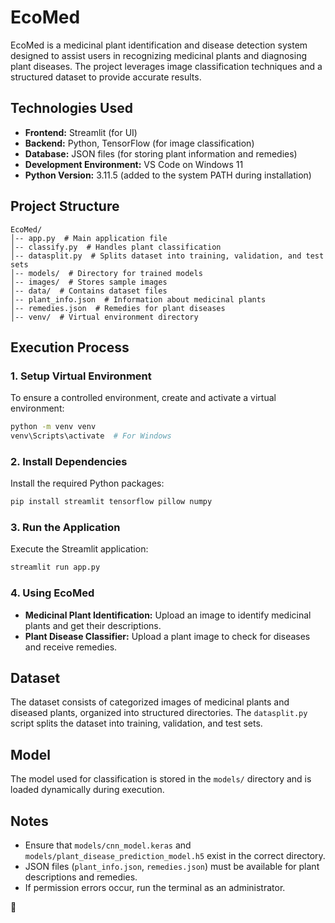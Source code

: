 # EcoMed

EcoMed is a medicinal plant identification and disease detection system designed to assist users in recognizing medicinal plants and diagnosing plant diseases. The project leverages image classification techniques and a structured dataset to provide accurate results.

## Technologies Used
- **Frontend:** Streamlit (for UI)
- **Backend:** Python, TensorFlow (for image classification)
- **Database:** JSON files (for storing plant information and remedies)
- **Development Environment:** VS Code on Windows 11
- **Python Version:** 3.11.5 (added to the system PATH during installation)

## Project Structure
```
EcoMed/
│-- app.py  # Main application file
│-- classify.py  # Handles plant classification
│-- datasplit.py  # Splits dataset into training, validation, and test sets
│-- models/  # Directory for trained models
│-- images/  # Stores sample images
│-- data/  # Contains dataset files
│-- plant_info.json  # Information about medicinal plants
│-- remedies.json  # Remedies for plant diseases
│-- venv/  # Virtual environment directory
```

## Execution Process
### 1. Setup Virtual Environment
To ensure a controlled environment, create and activate a virtual environment:
```sh
python -m venv venv
venv\Scripts\activate  # For Windows
```

### 2. Install Dependencies
Install the required Python packages:
```sh
pip install streamlit tensorflow pillow numpy
```

### 3. Run the Application
Execute the Streamlit application:
```sh
streamlit run app.py
```

### 4. Using EcoMed
- **Medicinal Plant Identification:** Upload an image to identify medicinal plants and get their descriptions.
- **Plant Disease Classifier:** Upload a plant image to check for diseases and receive remedies.

## Dataset
The dataset consists of categorized images of medicinal plants and diseased plants, organized into structured directories. The `datasplit.py` script splits the dataset into training, validation, and test sets.

## Model
The model used for classification is stored in the `models/` directory and is loaded dynamically during execution.

## Notes
- Ensure that `models/cnn_model.keras` and `models/plant_disease_prediction_model.h5` exist in the correct directory.
- JSON files (`plant_info.json`, `remedies.json`) must be available for plant descriptions and remedies.
- If permission errors occur, run the terminal as an administrator.

🚀

